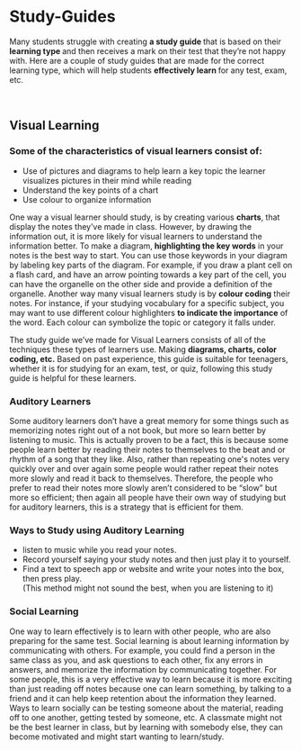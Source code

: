 # Study-Guides
<!DOCTYPE html>
<html>
    <head>
        <meta charset="utf-8">
    </head>
    <body>
<p> Many students struggle with creating <strong>a study guide </strong>that is based on their <strong> learning type </strong> and then receives a mark on their test that they’re not happy with. Here are a couple of study guides that are made for the correct learning type, which will help students <strong> effectively learn </strong> for any test, exam, etc.</p> 
<br> <h2> Visual Learning</h2>


<h3> Some of the characteristics of visual learners consist of:</h3>
<ul>
    <li>Use of pictures and diagrams to help learn a key topic the learner visualizes pictures in their mind while reading </li> 
    <li>Understand the key points of a chart</li>
    <li>Use colour to organize information</li>
</ul>
<p>One way a visual learner should study, is by creating various <strong>charts</strong>, that display the notes they’ve made in class. However, by drawing the information out, it is more likely for visual learners to understand the information better. To make a diagram,<strong> highlighting the key words</strong> in your notes is the best way to start. You can use those keywords in your diagram by labeling key parts of the diagram. For example, if you draw a plant cell on a flash card, and have an arrow pointing towards a key part of the cell, you can have the organelle on the other side and provide a definition of the organelle. Another way many visual learners study is by <strong>colour coding</strong> their notes. For instance, if your studying vocabulary for a specific subject, you may want to use different colour highlighters <strong>to indicate the importance</strong> of the word. Each colour can symbolize the topic or category it falls under.</p>

<p1>The study guide we’ve made for <strong2> Visual Learners </strong2> consists of all of the techniques these types of learners use. Making <strong> diagrams, charts,<strong3 id="color"> color </strong3> coding, etc.</strong> Based on past experience, this guide is suitable for teenagers, whether it is for studying for an exam, test, or quiz, following this study guide is helpful for these learners. </p1>


   

<h3>Auditory Learners</h3>

<p>Some auditory learners don’t have a great memory for some things such as memorizing notes right out of a not book, but more so learn better by listening to music. This is actually proven to be a fact, this is because some people learn better by reading their notes to themselves to the beat and or rhythm of a song that they like. Also, rather than repeating one's notes very quickly over and over again some people would rather repeat their notes more slowly and read it back to themselves. Therefore, the people who prefer to read their notes more slowly aren’t considered to be “slow” but more so efficient; then again all people have their own way of studying but for auditory learners, this is a strategy that is efficient for them.
<p>
    <h3> Ways to Study using Auditory Learning </h3>
   <ul>
       <li> listen to music while you read your notes. </li>
       <li> Record yourself saying your study notes and then just play it to yourself. </li>
       <li> Find a text to speech app or website and write your notes into the box, then press play. <br>
           (This method might not sound the best, when you are listening to it) </li>
   </ul>
       
 <h3> Social Learning </h3>
 
 <p5> One way to learn effectively is to learn with other people, who are also preparing for the same test. Social learning is about learning information by communicating with others. For example, you could find a person in the same class as you, and ask questions to each other, fix any errors in answers, and memorize the information by communicating together. For some people, this is a very effective way to learn because it is more exciting than just reading off notes because one can learn something, by talking to a friend and it can help keep retention about the information they learned. Ways to learn socially can be testing someone about the material, reading off to one another, getting tested by someone, etc. A classmate might not be the best learner in class, but by learning with somebody else, they can become motivated and might start wanting to learn/study. </p5>

</body>
    
 
    
    
</html>

